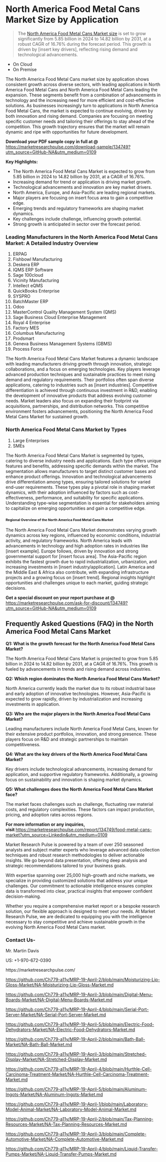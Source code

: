 <h1>North America Food Metal Cans Market&nbsp;Size by Application</h1><blockquote><p>The <a href="https://marketresearchpulse.com/download-sample/134749?utm_source=GitHub-NA&amp;utm_medium=0109">North America Food Metal Cans Market size</a> is set to grow significantly from 5.85 billion in 2024 to 14.82 billion by 2031, at a robust CAGR of 16.76% during the forecast period. This growth is driven by [insert key drivers], reflecting rising demand and technological advancements.</p></blockquote><ul><li>On Cloud <li> On Premise</li></ul><p>The North America Food Metal Cans market size by application shows consistent growth across diverse sectors, with leading applications in North America Food Metal Cans and North America Food Metal Cans leading the expansion. These segments benefit from a combination of advancements in technology and the increasing need for more efficient and cost-effective solutions. As businesses increasingly turn to applications in North America Food Metal Cans, the market is expected to continue evolving, driven by both innovation and rising demand. Companies are focusing on meeting specific customer needs and tailoring their offerings to stay ahead of the competition. This growth trajectory ensures that the market will remain dynamic and ripe with opportunities for future development.</p><p><strong>Download your PDF sample copy in full at @ </strong><a href="https://marketresearchpulse.com/download-sample/134749?utm_source=GitHub-NA&amp;utm_medium=0109">https://marketresearchpulse.com/download-sample/134749?utm_source=GitHub-NA&amp;utm_medium=0109</a></p><p><strong>Key Highlights: </strong></p><ul><li>The North America Food Metal Cans Market is expected to grow from 5.85 billion in 2024 to 14.82 billion by 2031, at a CAGR of 16.76%.</li><li>Increasing demand for trend or application is driving market growth.</li><li>Technological advancements and innovation are key market drivers.</li><li>North America, Europe, and Asia-Pacific are leading regional markets.</li><li>Major players are focusing on insert focus area to gain a competitive edge.</li><li>Emerging trends and regulatory frameworks are shaping market dynamics.</li><li>Key challenges include challenge, influencing growth potential.</li><li>Strong growth is anticipated in sector over the forecast period.</li></ul><h3>Leading Manufacturers in the North America Food Metal Cans Market: A Detailed Industry Overview</h3><ol><li>ERPAG</li><li>Fishbowl Manufacturing</li><li>Deskera ERP</li><li>IQMS ERP Software</li><li>Sage 100cloud</li><li>Vicinity Manufacturing</li><li>Intellect eQMS</li><li>QuickBooks Enterprise</li><li>SYSPRO</li><li>BatchMaster ERP</li><li>Odoo</li><li>MasterControl Quality Management System (QMS)</li><li>Sage Business Cloud Enterprise Management</li><li>Royal 4 Enterprise</li><li>Factory MES</li><li>Columbus Manufacturing</li><li>Prodsmart</li><li>Geneva Business Management Systems (GBMS)</li><li>Process Force</li></ol><div class="flex max-w-full flex-col flex-grow"><div class="min-h-8 text-message flex w-full flex-col items-end gap-2 whitespace-normal break-words [.text-message+&amp;]:mt-5" dir="auto" data-message-author-role="assistant" data-message-id="fd8432e4-4910-450d-b182-61b7bfb0a01f" data-message-model-slug="gpt-4o"><div class="flex w-full flex-col gap-1 empty:hidden first:pt-[3px]"><div class="markdown prose w-full break-words dark:prose-invert light"><p>The North America Food Metal Cans Market features a dynamic landscape with leading manufacturers driving growth through innovation, strategic collaborations, and a focus on emerging technologies. Key players leverage advanced production techniques and sustainable practices to meet rising demand and regulatory requirements. Their portfolios often span diverse applications, catering to industries such as [insert industries]. Competitive differentiation is achieved through continuous investment in R&amp;D, enabling the development of innovative products that address evolving customer needs. Market leaders also focus on expanding their footprint via acquisitions, partnerships, and distribution networks. This competitive environment fosters advancements, positioning the North America Food Metal Cans Market for sustained growth.</p></div></div></div></div><h3>North America Food Metal Cans Market by Types</h3><ol><li>Large Enterprises <li> SMEs</li></ol><div class="flex max-w-full flex-col flex-grow"><div class="min-h-8 text-message flex w-full flex-col items-end gap-2 whitespace-normal break-words [.text-message+&amp;]:mt-5" dir="auto" data-message-author-role="assistant" data-message-id="084470be-0bb7-4664-bddf-5156b4f41249" data-message-model-slug="gpt-4o-mini"><div class="flex w-full flex-col gap-1 empty:hidden first:pt-[3px]"><div class="markdown prose w-full break-words dark:prose-invert light"><p>The North America Food Metal Cans Market is segmented by types, catering to diverse industry needs and applications. Each type offers unique features and benefits, addressing specific demands within the market. The segmentation allows manufacturers to target distinct customer bases and enhance product offerings. Innovation and technological advancements drive differentiation among types, ensuring tailored solutions for varied end-user requirements. These types play a pivotal role in shaping market dynamics, with their adoption influenced by factors such as cost-effectiveness, performance, and suitability for specific applications. Understanding type-wise segmentation is essential for stakeholders aiming to capitalize on emerging opportunities and gain a competitive edge.</p></div></div></div></div><h3><span style="font-size: 11px;">Regional Overview of the North America Food Metal Cans Market</span></h3><div class="flex max-w-full flex-col flex-grow"><div class="min-h-8 text-message flex w-full flex-col items-end gap-2 whitespace-normal break-words [.text-message+&amp;]:mt-5" dir="auto" data-message-author-role="assistant" data-message-id="e9038762-ce64-4e30-91c9-9bd413514231" data-message-model-slug="gpt-4o-mini"><div class="flex w-full flex-col gap-1 empty:hidden first:pt-[3px]"><div class="markdown prose w-full break-words dark:prose-invert light"><p>The North America Food Metal Cans Market demonstrates varying growth dynamics across key regions, influenced by economic conditions, industrial activity, and regulatory frameworks. North America leads with advancements in technology and high adoption rates in industries like [insert example]. Europe follows, driven by innovation and strong governmental support for [insert focus area]. The Asia-Pacific region exhibits the fastest growth due to rapid industrialization, urbanization, and increasing investments in [insert industry/application]. Latin America and the Middle East &amp; Africa also contribute, with expanding infrastructure projects and a growing focus on [insert trend]. Regional insights highlight opportunities and challenges unique to each market, guiding strategic decisions.</p></div></div></div></div><p><strong>Get a special discount on your report purchase at @ </strong><a href="https://marketresearchpulse.com/ask-for-discount/134749?utm_source=GitHub-NA&amp;utm_medium=0109">https://marketresearchpulse.com/ask-for-discount/134749?utm_source=GitHub-NA&amp;utm_medium=0109</a></p><h2>Frequently Asked Questions (FAQ) in the North America Food Metal Cans Market</h2><p><strong>Q1: What is the growth forecast for the North America Food Metal Cans Market?</strong></p><p>The North America Food Metal Cans Market is projected to grow from 5.85 billion in 2024 to 14.82 billion by 2031, at a CAGR of 16.76%. This growth is fueled by advancements in trends and rising demand across industries.</p><p><strong>Q2: Which region dominates the North America Food Metal Cans Market?</strong></p><p>North America currently leads the market due to its robust industrial base and early adoption of innovative technologies. However, Asia-Pacific is expected to grow rapidly, driven by industrialization and increasing investments in application.</p><p><strong>Q3: Who are the major players in the North America Food Metal Cans Market?</strong></p><p>Leading manufacturers include North America Food Metal Cans, known for their extensive product portfolios, innovation, and strong presence. These players focus on R&amp;D and strategic partnerships to maintain competitiveness.</p><p><strong>Q4: What are the key drivers of the North America Food Metal Cans Market?</strong></p><p>Key drivers include technological advancements, increasing demand for application, and supportive regulatory frameworks. Additionally, a growing focus on sustainability and innovation is shaping market dynamics.</p><p><strong>Q5: What challenges does the North America Food Metal Cans Market face?</strong></p><p>The market faces challenges such as challenge, fluctuating raw material costs, and regulatory complexities. These factors can impact production, pricing, and adoption rates across regions.</p><p><strong>For more information or any inquiries, visit&nbsp;</strong><a href="https://marketresearchpulse.com/report/134749/food-metal-cans-market?utm_source=Linkedin&utm_medium=0109">https://marketresearchpulse.com/report/134749/food-metal-cans-market?utm_source=Linkedin&utm_medium=0109</a></p><p>Market Research Pulse is powered by a team of over 250 seasoned analysts and subject matter experts who leverage advanced data collection techniques and robust research methodologies to deliver actionable insights. We go beyond data presentation, offering deep analysis and strategic recommendations tailored to your business goals.</p><p>With expertise spanning over 25,000 high-growth and niche markets, we specialize in providing customized solutions that address your unique challenges. Our commitment to actionable intelligence ensures complex data is transformed into clear, practical insights that empower confident decision-making.</p><p>Whether you require a comprehensive market report or a bespoke research solution, our flexible approach is designed to meet your needs. At Market Research Pulse, we are dedicated to equipping you with the intelligence necessary to stay competitive and achieve sustainable growth in the evolving North America Food Metal Cans market.</p><h3><strong>Contact Us-</strong></h3><p>Mr. Martin Davis</p><p>US: +1-970-672-0390</p><p>https://marketresearchpulse.com/</p><p><a href="https://github.com/Ch779-a11y/MRP-19-April-2/blob/main/Moisturizing-Lip-Gloss-Market/NA-Moisturizing-Lip-Gloss-Market.md">https://github.com/Ch779-a11y/MRP-19-April-2/blob/main/Moisturizing-Lip-Gloss-Market/NA-Moisturizing-Lip-Gloss-Market.md</a></p><p><a href="https://github.com/Ch779-a11y/MRP-19-April-3/blob/main/Digital-Menu-Boards-Market/NA-Digital-Menu-Boards-Market.md">https://github.com/Ch779-a11y/MRP-19-April-3/blob/main/Digital-Menu-Boards-Market/NA-Digital-Menu-Boards-Market.md</a></p><p><a href="https://github.com/Ch779-a11y/MRP-19-April-4/blob/main/Serial-Port-Server-Market/NA-Serial-Port-Server-Market.md">https://github.com/Ch779-a11y/MRP-19-April-4/blob/main/Serial-Port-Server-Market/NA-Serial-Port-Server-Market.md</a></p><p><a href="https://github.com/Ch779-a11y/MRP-19-April-5/blob/main/Electric-Food-Dehydrators-Market/NA-Electric-Food-Dehydrators-Market.md">https://github.com/Ch779-a11y/MRP-19-April-5/blob/main/Electric-Food-Dehydrators-Market/NA-Electric-Food-Dehydrators-Market.md</a></p><p><a href="https://github.com/Ch779-a11y/MRP-19-April-2/blob/main/Bath-Ball-Market/NA-Bath-Ball-Market.md">https://github.com/Ch779-a11y/MRP-19-April-2/blob/main/Bath-Ball-Market/NA-Bath-Ball-Market.md</a></p><p><a href="https://github.com/Ch779-a11y/MRP-19-April-3/blob/main/Stretched-Display-Market/NA-Stretched-Display-Market.md">https://github.com/Ch779-a11y/MRP-19-April-3/blob/main/Stretched-Display-Market/NA-Stretched-Display-Market.md</a></p><p><a href="https://github.com/Ch779-a11y/MRP-19-April-4/blob/main/Hurthle-Cell-Carcinoma-Treatment-Market/NA-Hurthle-Cell-Carcinoma-Treatment-Market.md">https://github.com/Ch779-a11y/MRP-19-April-4/blob/main/Hurthle-Cell-Carcinoma-Treatment-Market/NA-Hurthle-Cell-Carcinoma-Treatment-Market.md</a></p><p><a href="https://github.com/Ch779-a11y/MRP-19-April-5/blob/main/Aluminum-Ingots-Market/NA-Aluminum-Ingots-Market.md">https://github.com/Ch779-a11y/MRP-19-April-5/blob/main/Aluminum-Ingots-Market/NA-Aluminum-Ingots-Market.md</a></p><p><a href="https://github.com/Ch779-a11y/MRP-19-April-1/blob/main/Laboratory-Model-Animal-Market/NA-Laboratory-Model-Animal-Market.md">https://github.com/Ch779-a11y/MRP-19-April-1/blob/main/Laboratory-Model-Animal-Market/NA-Laboratory-Model-Animal-Market.md</a></p><p><a href="https://github.com/Ch779-a11y/MRP-19-April-2/blob/main/Tax-Planning-Resources-Market/NA-Tax-Planning-Resources-Market.md">https://github.com/Ch779-a11y/MRP-19-April-2/blob/main/Tax-Planning-Resources-Market/NA-Tax-Planning-Resources-Market.md</a></p><p><a href="https://github.com/Ch779-a11y/MRP-19-April-3/blob/main/Complete-Automotive-Market/NA-Complete-Automotive-Market.md">https://github.com/Ch779-a11y/MRP-19-April-3/blob/main/Complete-Automotive-Market/NA-Complete-Automotive-Market.md</a></p><p><a href="https://github.com/Ch779-a11y/MRP-19-April-4/blob/main/Liquid-Transfer-Pumps-Market/NA-Liquid-Transfer-Pumps-Market.md">https://github.com/Ch779-a11y/MRP-19-April-4/blob/main/Liquid-Transfer-Pumps-Market/NA-Liquid-Transfer-Pumps-Market.md</a></p>
